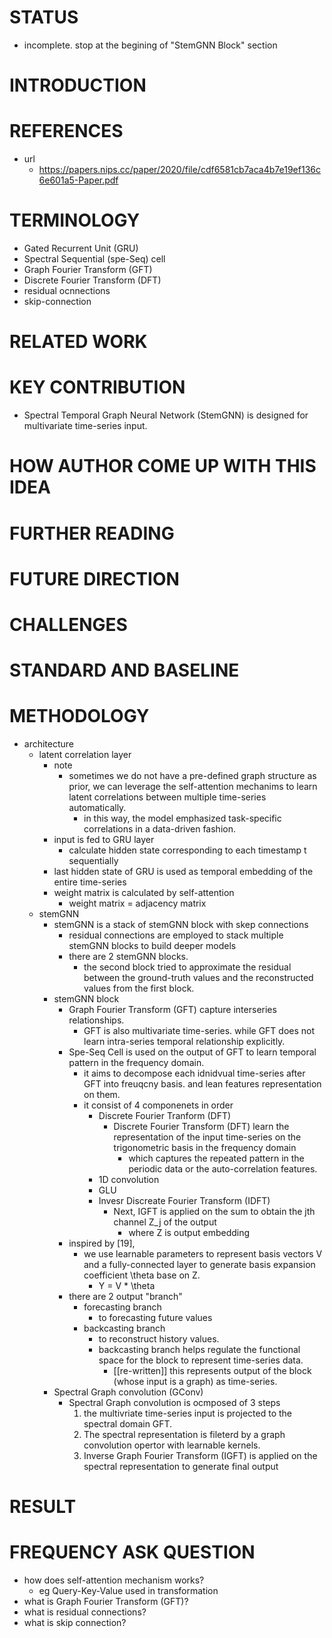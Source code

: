 # STATUS
* incomplete. stop at the begining of "StemGNN Block" section
# INTRODUCTION
# REFERENCES
* url
    * https://papers.nips.cc/paper/2020/file/cdf6581cb7aca4b7e19ef136c6e601a5-Paper.pdf
# TERMINOLOGY
* Gated Recurrent Unit (GRU)
* Spectral Sequential (spe-Seq) cell
* Graph Fourier Transform (GFT)
* Discrete Fourier Transform (DFT)
* residual ocnnections
* skip-connection
# RELATED WORK
# KEY CONTRIBUTION
* Spectral Temporal Graph Neural Network (StemGNN) is designed for multivariate time-series input.
# HOW AUTHOR COME UP WITH THIS IDEA
# FURTHER READING
# FUTURE DIRECTION
# CHALLENGES
# STANDARD AND BASELINE
# METHODOLOGY
* architecture
    * latent correlation layer
        * note
            * sometimes we do not have a pre-defined graph structure as prior, we can leverage the 
                self-attention 
                mechanims to learn latent correlations between multiple time-series automatically.
                * in this way, the model emphasized task-specific correlations in a data-driven fashion.
        * input is fed to GRU layer
            * calculate hidden state corresponding to each timestamp t sequentially
        * last hidden state of GRU is used as temporal embedding of the entire time-series
        * weight matrix is calculated by self-attention
            * weight matrix = adjacency matrix
    * stemGNN 
        * stemGNN is a stack of stemGNN block with skep connections
            * residual connections are employed to stack multiple stemGNN blocks to build deeper models
            * there are 2 stemGNN blocks.
                * the second block tried to approximate the residual between the ground-truth 
                    values and the reconstructed values from the first block. 
        * stemGNN block
            * Graph Fourier Transform (GFT) capture interseries relationships.
                * GFT is also multivariate time-series.
                    while GFT does not learn intra-series temporal relationship explicitly.
            * Spe-Seq Cell is used on the output of GFT to learn temporal pattern in the frequency domain.
                * it aims to decompose each idnidvual time-series after GFT into freuqcny basis.
                    and lean features representation on them.
                * it consist of 4 componenets in order
                    * Discrete Fourier Tranform (DFT)
                        * Discrete Fourier Transform (DFT) learn the representation of the input time-series
                            on the trigonometric basis in the frequency domain
                            * which captures the repeated pattern in the periodic data or the auto-correlation 
                                features.
                    * 1D convolution
                    * GLU
                    * Invesr Discreate Fourier Transform (IDFT)
                        * Next, IGFT is applied on the sum to obtain the jth channel Z_j of the output
                            * where Z is output embedding
            * inspired by [19],
                * we use learnable parameters to represent basis vectors V and a fully-connected 
                    layer to generate basis expansion coefficient \theta base on Z.
                    * Y = V * \theta
            * there are 2 output "branch"
                * forecasting branch
                    * to forecasting future values
                * backcasting branch
                    * to reconstruct history values.
                    * backcasting branch helps regulate the functional space for the block to represent
                        time-series data.
                        * [[re-written]] this represents output of the block (whose input is a graph)
                            as time-series.
        * Spectral Graph convolution (GConv)
            * Spectral Graph convolution is ocmposed of 3 steps
                1. the multivriate time-series input is projected to the spectral domain GFT.
                2. The spectral representation is fileterd by a graph convolution opertor with 
                    learnable kernels.
                3. Inverse Graph Fourier Transform (IGFT) is applied on the spectral representation 
                    to generate final output 

# RESULT
# FREQUENCY ASK QUESTION 
* how does self-attention mechanism works?
    * eg Query-Key-Value used in transformation
* what is Graph Fourier Transform (GFT)? 
* what is residual connections?
* what is skip connection?
